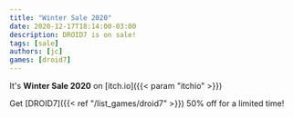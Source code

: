 ```yaml
---
title: "Winter Sale 2020"
date: 2020-12-17T18:14:00-03:00
description: DROID7 is on sale!
tags: [sale]
authors: [jc]
games: [droid7]
---
```


It's **Winter Sale 2020** on [itch.io]({{< param "itchio" >}})

Get [DROID7]({{< ref "/list_games/droid7" >}}) 50% off for a limited time!
